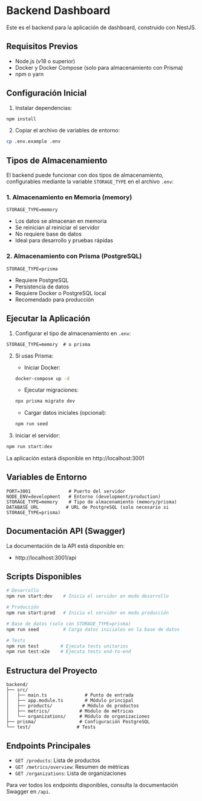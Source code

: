 # Backend Dashboard

Este es el backend para la aplicación de dashboard, construido con NestJS.

## Requisitos Previos

- Node.js (v18 o superior)
- Docker y Docker Compose (solo para almacenamiento con Prisma)
- npm o yarn

## Configuración Inicial

1. Instalar dependencias:
```bash
npm install
```

2. Copiar el archivo de variables de entorno:
```bash
cp .env.example .env
```

## Tipos de Almacenamiento

El backend puede funcionar con dos tipos de almacenamiento, configurables mediante la variable `STORAGE_TYPE` en el archivo `.env`:

### 1. Almacenamiento en Memoria (memory)
```env
STORAGE_TYPE=memory
```
- Los datos se almacenan en memoria
- Se reinician al reiniciar el servidor
- No requiere base de datos
- Ideal para desarrollo y pruebas rápidas

### 2. Almacenamiento con Prisma (PostgreSQL)
```env
STORAGE_TYPE=prisma
```
- Requiere PostgreSQL
- Persistencia de datos
- Requiere Docker o PostgreSQL local
- Recomendado para producción

## Ejecutar la Aplicación

1. Configurar el tipo de almacenamiento en `.env`:
```env
STORAGE_TYPE=memory  # o prisma
```

2. Si usas Prisma:
   - Iniciar Docker:
   ```bash
   docker-compose up -d
   ```
   - Ejecutar migraciones:
   ```bash
   npx prisma migrate dev
   ```
   - Cargar datos iniciales (opcional):
   ```bash
   npm run seed
   ```

3. Iniciar el servidor:
```bash
npm run start:dev
```

La aplicación estará disponible en http://localhost:3001

## Variables de Entorno

```env
PORT=3001              # Puerto del servidor
NODE_ENV=development   # Entorno (development/production)
STORAGE_TYPE=memory    # Tipo de almacenamiento (memory/prisma)
DATABASE_URL          # URL de PostgreSQL (solo necesario si STORAGE_TYPE=prisma)
```

## Documentación API (Swagger)

La documentación de la API está disponible en:
- http://localhost:3001/api

## Scripts Disponibles

```bash
# Desarrollo
npm run start:dev    # Inicia el servidor en modo desarrollo

# Producción
npm run start:prod   # Inicia el servidor en modo producción

# Base de datos (solo con STORAGE_TYPE=prisma)
npm run seed         # Carga datos iniciales en la base de datos

# Tests
npm run test        # Ejecuta tests unitarios
npm run test:e2e    # Ejecuta tests end-to-end
```

## Estructura del Proyecto

```
backend/
├── src/
│   ├── main.ts              # Punto de entrada
│   ├── app.module.ts        # Módulo principal
│   ├── products/           # Módulo de productos
│   ├── metrics/           # Módulo de métricas
│   └── organizations/     # Módulo de organizaciones
├── prisma/                # Configuración PostgreSQL
└── test/                 # Tests
```

## Endpoints Principales

- `GET /products`: Lista de productos
- `GET /metrics/overview`: Resumen de métricas
- `GET /organizations`: Lista de organizaciones

Para ver todos los endpoints disponibles, consulta la documentación Swagger en `/api`.
